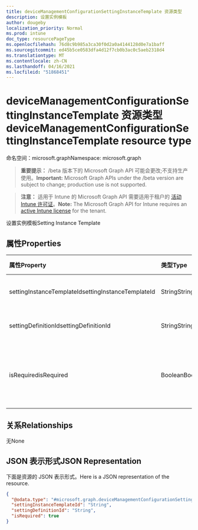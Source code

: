 ```yaml
---
title: deviceManagementConfigurationSettingInstanceTemplate 资源类型
description: 设置实例模板
author: dougeby
localization_priority: Normal
ms.prod: intune
doc_type: resourcePageType
ms.openlocfilehash: 76d8c9b985a3ca30f0d2a0a4144128d0e7a1baff
ms.sourcegitcommit: ed45b5ce0583dfa4d12f7cb0b3ac0c5aeb2318d4
ms.translationtype: MT
ms.contentlocale: zh-CN
ms.lasthandoff: 04/16/2021
ms.locfileid: "51868451"
---
```

# <a name="devicemanagementconfigurationsettinginstancetemplate-resource-type"></a><span data-ttu-id="dba65-103">deviceManagementConfigurationSettingInstanceTemplate 资源类型</span><span class="sxs-lookup"><span data-stu-id="dba65-103">deviceManagementConfigurationSettingInstanceTemplate resource type</span></span>

<span data-ttu-id="dba65-104">命名空间：microsoft.graph</span><span class="sxs-lookup"><span data-stu-id="dba65-104">Namespace: microsoft.graph</span></span>

> <span data-ttu-id="dba65-105">**重要提示：** /beta 版本下的 Microsoft Graph API 可能会更改;不支持生产使用。</span><span class="sxs-lookup"><span data-stu-id="dba65-105">**Important:** Microsoft Graph APIs under the /beta version are subject to change; production use is not supported.</span></span>

> <span data-ttu-id="dba65-106">**注意：** 适用于 Intune 的 Microsoft Graph API 需要适用于租户的 [活动 Intune 许可证](https://go.microsoft.com/fwlink/?linkid=839381)。</span><span class="sxs-lookup"><span data-stu-id="dba65-106">**Note:** The Microsoft Graph API for Intune requires an [active Intune license](https://go.microsoft.com/fwlink/?linkid=839381) for the tenant.</span></span>

<span data-ttu-id="dba65-107">设置实例模板</span><span class="sxs-lookup"><span data-stu-id="dba65-107">Setting Instance Template</span></span>

## <a name="properties"></a><span data-ttu-id="dba65-108">属性</span><span class="sxs-lookup"><span data-stu-id="dba65-108">Properties</span></span>
|<span data-ttu-id="dba65-109">属性</span><span class="sxs-lookup"><span data-stu-id="dba65-109">Property</span></span>|<span data-ttu-id="dba65-110">类型</span><span class="sxs-lookup"><span data-stu-id="dba65-110">Type</span></span>|<span data-ttu-id="dba65-111">说明</span><span class="sxs-lookup"><span data-stu-id="dba65-111">Description</span></span>|
|:---|:---|:---|
|<span data-ttu-id="dba65-112">settingInstanceTemplateId</span><span class="sxs-lookup"><span data-stu-id="dba65-112">settingInstanceTemplateId</span></span>|<span data-ttu-id="dba65-113">String</span><span class="sxs-lookup"><span data-stu-id="dba65-113">String</span></span>|<span data-ttu-id="dba65-114">设置实例模板 ID</span><span class="sxs-lookup"><span data-stu-id="dba65-114">Setting Instance Template Id</span></span>|
|<span data-ttu-id="dba65-115">settingDefinitionId</span><span class="sxs-lookup"><span data-stu-id="dba65-115">settingDefinitionId</span></span>|<span data-ttu-id="dba65-116">String</span><span class="sxs-lookup"><span data-stu-id="dba65-116">String</span></span>|<span data-ttu-id="dba65-117">设置定义 ID</span><span class="sxs-lookup"><span data-stu-id="dba65-117">Setting Definition Id</span></span>|
|<span data-ttu-id="dba65-118">isRequired</span><span class="sxs-lookup"><span data-stu-id="dba65-118">isRequired</span></span>|<span data-ttu-id="dba65-119">Boolean</span><span class="sxs-lookup"><span data-stu-id="dba65-119">Boolean</span></span>|<span data-ttu-id="dba65-120">指示策略是否必须指定此设置。</span><span class="sxs-lookup"><span data-stu-id="dba65-120">Indicates if a policy must specify this setting.</span></span>|

## <a name="relationships"></a><span data-ttu-id="dba65-121">关系</span><span class="sxs-lookup"><span data-stu-id="dba65-121">Relationships</span></span>
<span data-ttu-id="dba65-122">无</span><span class="sxs-lookup"><span data-stu-id="dba65-122">None</span></span>

## <a name="json-representation"></a><span data-ttu-id="dba65-123">JSON 表示形式</span><span class="sxs-lookup"><span data-stu-id="dba65-123">JSON Representation</span></span>
<span data-ttu-id="dba65-124">下面是资源的 JSON 表示形式。</span><span class="sxs-lookup"><span data-stu-id="dba65-124">Here is a JSON representation of the resource.</span></span>
<!-- {
  "blockType": "resource",
  "@odata.type": "microsoft.graph.deviceManagementConfigurationSettingInstanceTemplate"
}
-->
``` json
{
  "@odata.type": "#microsoft.graph.deviceManagementConfigurationSettingInstanceTemplate",
  "settingInstanceTemplateId": "String",
  "settingDefinitionId": "String",
  "isRequired": true
}
```




